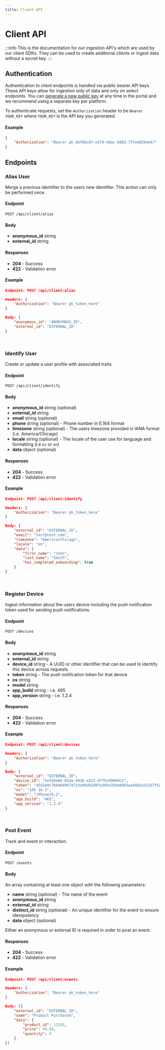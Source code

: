 ```yaml
---
title: Client API
---
```


# Client API

:::info
This is the documentation for our ingestion API's which are used by our client SDKs. They can be used to create additional clients or ingest data without a secret key.
:::

## Authentication
Authentication to client endpoints is handled via public bearer API keys. These API keys allow for ingestion only of data and only on select endpoints. You can [generate a new public key](/how-to/settings/apikeys) at any time in the portal and we recommend using a separate key per platform.

To authenticate requests, set the `Authorization` header to be `Bearer YOUR_KEY` where `YOUR_KEY` is the API key you generated.

#### Example
```json
{
    "Authorization": "Bearer pk_dbf68c87-e579-4dac-b083-77fed0294e67"
}
```

## Endpoints
### Alias User
Merge a previous identifier to the users new identifier. This action can only be performed once.

#### Endpoint
`POST /api/client/alias`

#### Body
- **anonymous_id** string
- **external_id** string

#### Responses
- **204** - Success
- **422** - Validation error

#### Example
```json
Endpoint: POST /api/client/alias

Headers: {
    "Authorization": "Bearer pk_token_here"
}

Body: {
    "anonymous_id": "ANONYMOUS_ID",
    "external_id": "EXTERNAL_ID"
}
```

<br />

### Identify User
Create or update a user profile with associated traits.

#### Endpoint
`POST /api/client/identify`

#### Body
- **anonymous_id** string (optional)
- **external_id** string
- **email** string (optional)
- **phone** string (optional) - Phone number in E.164 format
- **timezone** string (optional) - The users timezone provided in IANA format (i.e. America/Chicago)
- **locale** string (optional) - The locale of the user use for language and formatting (i.e `es` or `en`)
- **data** object (optional)

#### Responses
- **204** - Success
- **422** - Validation error

#### Example
```json
Endpoint: POST /api/client/identify

Headers: {
    "Authorization": "Bearer pk_token_here"
}

Body: {
    "external_id": "EXTERNAL_ID",
    "email": "test@test.com",
    "timezone": "America/Chicago",
    "locale": "en",
    "data": {
        "first_name": "John",
        "last_name": "Smith",
        "has_completed_onboarding": true
    }
}
```

<br />

### Register Device
Ingest information about the users device including the push notification token used for sending push notifications.

#### Endpoint
`POST /devices`

#### Body
- **anonymous_id** string
- **external_id** string
- **device_id** string - A UUID or other identifier that can be used to identify this device across requests
- **token** string - The push notification token for that device
- **os** string
- **model** string
- **app_build** string - i.e. 465
- **app_version** string - i.e. 1.2.4

#### Responses
- **204** - Success
- **422** - Validation error

#### Example
```json
Endpoint: POST /api/client/devices

Headers: {
    "Authorization": "Bearer pk_token_here"
}

Body: {
    "external_id": "EXTERNAL_ID",
    "device_id": "5e356e66-03aa-4926-a322-d7f5c89049c1",
    "token": "45d2e0c7bbb649679723a96d92d0fa305e356e6603aa4926a322d7f5c89",
    "os": "iOS 16.3",
    "model": "iPhone15,2",
    "app_build": "465",
    "app_version": "1.2.4"
}
```


<br />

### Post Event
Track and event or interaction.

#### Endpoint
`POST /events`

#### Body
An array containing at least one object with the following parameters:

- **name** string (optional) - The name of the event
- **anonymous_id** string
- **external_id** string
- **distinct_id** string (optional) - An unique identifier for the event to ensure idempotency
- **data** object (optional)

Either an anonymous or external ID is required in order to post an event.

#### Responses
- **204** - Success
- **422** - Validation error

#### Example
```json
Endpoint: POST /api/client/events

Headers: {
    "Authorization": "Bearer pk_token_here"
}

Body: [{
    "external_id": "EXTERNAL_ID",
    "name": "Product Purchased",
    "data": {
        "product_id": 12345,
        "price": 49.99,
        "quantity": 4
    }
}]
```
